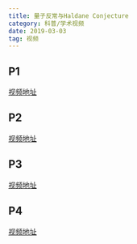 ```yaml
---
title: 量子反常与Haldane Conjecture
category: 科普/学术视频
date: 2019-03-03
tag: 视频
--- 
```


## P1

[视频地址](http://ourscgy.ustc.edu.cn/gewuqft/fileshare/media/%E3%80%90%E4%B8%AD%E7%A7%91%E5%A4%A7%E6%A0%BC%E7%89%A9%E8%87%B4%E7%9F%A5%E7%A4%BE%E3%80%91%E9%87%8F%E5%AD%90%E5%8F%8D%E5%B8%B8%E4%B8%8EHaldane%20Conjecture%20-%201.P1%28Av98528685%2CP1%29.mp4)



## P2

[视频地址](http://ourscgy.ustc.edu.cn/gewuqft/fileshare/media/%E3%80%90%E4%B8%AD%E7%A7%91%E5%A4%A7%E6%A0%BC%E7%89%A9%E8%87%B4%E7%9F%A5%E7%A4%BE%E3%80%91%E9%87%8F%E5%AD%90%E5%8F%8D%E5%B8%B8%E4%B8%8EHaldane%20Conjecture%20-%202.P2%28Av98528685%2CP2%29.mp4)

## P3

[视频地址](http://ourscgy.ustc.edu.cn/gewuqft/fileshare/media/%E3%80%90%E4%B8%AD%E7%A7%91%E5%A4%A7%E6%A0%BC%E7%89%A9%E8%87%B4%E7%9F%A5%E7%A4%BE%E3%80%91%E9%87%8F%E5%AD%90%E5%8F%8D%E5%B8%B8%E4%B8%8EHaldane%20Conjecture%20Part%E2%85%A1%20-%201.P1%28Av967628211%2CP1%29.mp4)

## P4

[视频地址](http://ourscgy.ustc.edu.cn/gewuqft/fileshare/media/%E3%80%90%E4%B8%AD%E7%A7%91%E5%A4%A7%E6%A0%BC%E7%89%A9%E8%87%B4%E7%9F%A5%E7%A4%BE%E3%80%91%E9%87%8F%E5%AD%90%E5%8F%8D%E5%B8%B8%E4%B8%8EHaldane%20Conjecture%20Part%E2%85%A1%20-%202.P2%28Av967628211%2CP2%29.mp4)

